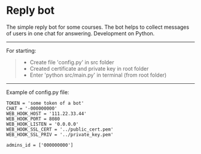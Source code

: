 # Reply bot

The simple reply bot for some courses. 
The bot helps to collect messages of users in one chat for answering. 
Development on Python.

---

For starting:

> + Create file 'config.py' in src folder
> + Created certificate and private key in root folder
> + Enter 'python src/main.py' in terminal (from root folder)

---

Example of config.py file:

```
TOKEN = 'some token of a bot'
CHAT = '-000000000'
WEB_HOOK_HOST = '111.22.33.44'
WEB_HOOK_PORT = 8080
WEB_HOOK_LISTEN = '0.0.0.0'
WEB_HOOK_SSL_CERT = '../public_cert.pem'
WEB_HOOK_SSL_PRIV = '../private_key.pem'

admins_id = ['000000000']
```